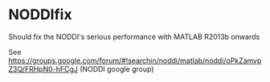 # NODDIfix
Should fix the NODDI's serious performance with MATLAB R2013b onwards

See https://groups.google.com/forum/#!searchin/noddi/matlab/noddi/oPkZamvpZ3Q/FRHpN0-hFCgJ (NODDI google group)

